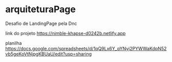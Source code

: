 # arquiteturaPage
Desafio de LandingPage pela Dnc

link do projeto https://nimble-khapse-d0242b.netlify.app

planilha https://docs.google.com/spreadsheets/d/1qQ9Lx6Y_pYNyj2PYWWaKdpN52vb5geKoVtNjpgKBUaU/edit?usp=sharing
